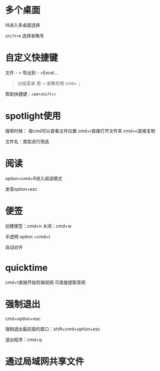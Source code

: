 # 多个桌面
f4进入多桌面选择

`shift+6` 选择省略号

# 自定义快捷键
文件 - > 导出到 - >Excel…
> 分级菜单 用`->`
> 省略号用 cmd+；

帮助快捷键：`cmd+shift+/`


# spotlight使用
搜索时候：
按cmd可以查看文件位置
cmd+r直接打开文件夹
cmd+c直接复制


文件名：类型进行筛选


# 阅读
option+cmd+R进入阅读模式


发音option+esc

# 便签
创建便签：cmd+n
关闭：cmd+w

半透明 option +cmd+t


自动对齐



# quicktime
cmd+t直接开始剪辑视频
可直接提取音频


# 强制退出
cmd+option+esc

强制退出最前面的窗口：shift+cmd+option+esc

退出程序：cmd+q



# 通过局域网共享文件
